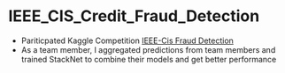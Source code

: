 # IEEE_CIS_Credit_Fraud_Detection

- Pariticpated Kaggle Competition [IEEE-Cis Fraud Detection](https://www.kaggle.com/c/ieee-fraud-detection)
- As a team member, I aggregated predictions from team members and trained StackNet to combine their models and get better performance
